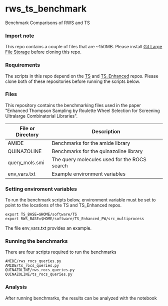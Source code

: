 # rws_ts_benchmark
Benchmark Comparisons of RWS and TS

### Import note
This repo contains a couple of files that are ~150MB.  Please install [Git Large File Storage](https://git-lfs.com/) before cloning this repo.

### Requirements
The scripts in this repo depend on the [TS](https://github.com/PatWalters/TS) and [TS_Enhanced](https://github.com/WIMNZhao/TS_Enhanced) repos.  Please clone both of these repositories before running the scripts below. 

### Files
This repository contains the benchmarking files used in the paper "Enhanced Thompson Sampling by Roulette Wheel Selection for Screening Ultralarge Combinatorial Libraries".

|File or Directory |Description                                     |
|------------------|------------------------------------------------|
|AMIDE             |Benchmarks for the amide library                |
|QUINAZOLINE       |Benchmarks for the quinazoline library          |
|query_mols.smi    |The query molecules used for the ROCS search    |
|env_vars.txt      |Example environment variables                   |

### Setting enviroment variables
To run the benchmark scripts below, environment variable must be set to point to the locations of the TS and TS_Enhanced repos.
```
export TS_BASE=$HOME/software/TS
export RWS_BASE=$HOME/software/TS_Enhanced_PW/src_multiprocess
```
The file env_vars.txt provides an example.

### Running the benchmarks

There are four scripts required to run the benchmarks
```
AMIDE/rws_rocs_queries.py
AMIDE/ts_rocs_queries.py
QUINAZOLINE/rws_rocs_queries.py
QUINAZOLINE/ts_rocs_queries.py
```

### Analysis

After running benchmarks, the results can be analyzed with the notebook 








